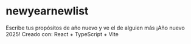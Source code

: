 # newyearnewlist
Escribe tus propósitos de año nuevo y ve el de alguien más ¡Año nuevo 2025!
Creado con: React + TypeScript + Vite
